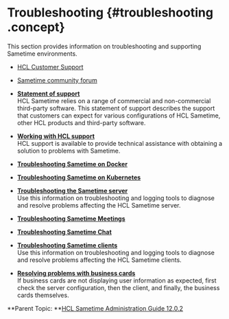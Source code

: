 # Troubleshooting {#troubleshooting .concept}

This section provides information on troubleshooting and supporting Sametime environments.

-   [HCL Customer Support](https://hclpnpsupport.hcltech.com/csm)
-   [Sametime community forum](https://support.hcltechsw.com/csm?id=community_forum&sys_id=e3c946d01b80841077761fc58d4bcb04)

-   **[Statement of support](c_troubleshooting_supportstatement.md)**  
HCL Sametime relies on a range of commercial and non-commercial third-party software. This statement of support describes the support that customers can expect for various configurations of HCL Sametime, other HCL products and third-party software.
-   **[Working with HCL support](troubleshooting_contact_support.md)**  
HCL support is available to provide technical assistance with obtaining a solution to problems with Sametime.
-   **[Troubleshooting Sametime on Docker](t_troubleshooting_sametime_docker.md)**  

-   **[Troubleshooting Sametime on Kubernetes](t_troubleshooting_sametime_kubernetes.md)**  

-   **[Troubleshooting the Sametime server](t_troubleshooting_sametime_server.md)**  
Use this information on troubleshooting and logging tools to diagnose and resolve problems affecting the HCL Sametime server.
-   **[Troubleshooting Sametime Meetings](t_troubleshooting_sametime_meetings.md)**  

-   **[Troubleshooting Sametime Chat](t_troubleshooting_sametime_chat.md)**  

-   **[Troubleshooting Sametime clients](t_troubleshooting_clients.md)**  
Use this information on troubleshooting and logging tools to diagnose and resolve problems affecting the HCL Sametime clients.
-   **[Resolving problems with business cards](t_resolving_business_cards.md)**  
If business cards are not displaying user information as expected, first check the server configuration, then the client, and finally, the business cards themselves.

**Parent Topic:  **[HCL Sametime Administration Guide 12.0.2](administrator_doc.md)

